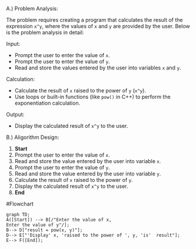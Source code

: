 A.) Problem Analysis:

   The problem requires creating a program that calculates the result of the expression `x^y`, where the values of `x` and `y` are provided by the user. Below is the problem analysis in detail:

 Input:
   - Prompt the user to enter the value of `x`.
   - Prompt the user to enter the value of `y`.
   - Read and store the values entered by the user into variables `x` and `y`.

 Calculation:
   - Calculate the result of `x` raised to the power of `y` (`x^y`).
   - Use loops or built-in functions (like `pow()` in C++) to perform the exponentiation calculation.

 Output:
   - Display the calculated result of `x^y` to the user.
     
B.) Aligorithm Design:

1. **Start**
2. Prompt the user to enter the value of `x`.
3. Read and store the value entered by the user into variable `x`.
4. Prompt the user to enter the value of `y`.
5. Read and store the value entered by the user into variable `y`.
6. Calculate the result of `x` raised to the power of `y`.
7. Display the calculated result of `x^y` to the user.
8. **End**

#Flowchart
```mermaid
graph TD;
A([Start]) --> B[/"Enter the value of x,
Enter the value of y"/];
B--> D["result = pow(x, y)"];
D--> E["'Display' x, 'raised to the power of ', y, 'is'  result"];
E--> F([End]);
```
